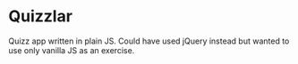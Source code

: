 # Quizzlar

Quizz app written in plain JS.
Could have used jQuery instead but wanted to use only vanilla JS as an exercise.
